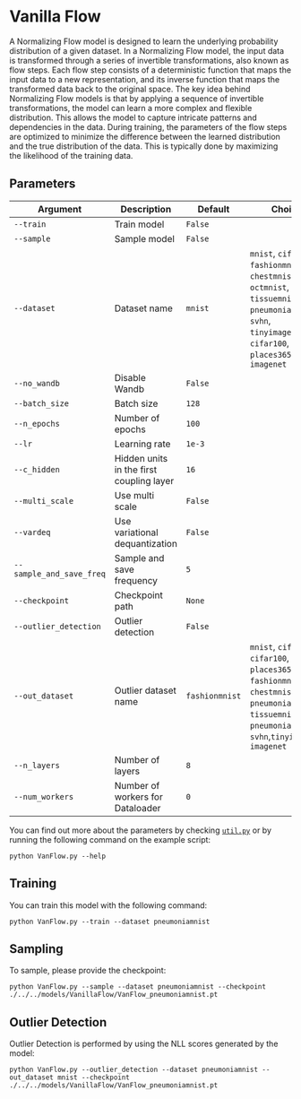 # Vanilla Flow

A Normalizing Flow model is designed to learn the underlying probability distribution of a given dataset. In a Normalizing Flow model, the input data is transformed through a series of invertible transformations, also known as flow steps. Each flow step consists of a deterministic function that maps the input data to a new representation, and its inverse function that maps the transformed data back to the original space. The key idea behind Normalizing Flow models is that by applying a sequence of invertible transformations, the model can learn a more complex and flexible distribution. This allows the model to capture intricate patterns and dependencies in the data. During training, the parameters of the flow steps are optimized to minimize the difference between the learned distribution and the true distribution of the data. This is typically done by maximizing the likelihood of the training data.

## Parameters

| Argument                    | Description                                       | Default     | Choices                                                       |
|-----------------------------|---------------------------------------------------|-------------|---------------------------------------------------------------|
| `--train`                   | Train model                                       | `False`     |                                                               |
| `--sample`                  | Sample model                                      | `False`     |                                                               |
| `--dataset`               | Dataset name                                       | `mnist`  | `mnist`, `cifar10`, `fashionmnist`, `chestmnist`, `octmnist`, `tissuemnist`, `pneumoniamnist`, `svhn`, `tinyimagenet`, `cifar100`, `places365`, `dtd`, `imagenet`            |
| `--no_wandb`              | Disable Wandb                                      | `False`  |                                                                                                                                                                              |
| `--batch_size`              | Batch size                                        | `128`       |                                                               |
| `--n_epochs`                | Number of epochs                                  | `100`       |                                                               |
| `--lr`                      | Learning rate                                     | `1e-3`      |                                                               |
| `--c_hidden`                | Hidden units in the first coupling layer          | `16`        |                                                               |
| `--multi_scale`             | Use multi scale                                   | `False`     |                                                               |
| `--vardeq`                  | Use variational dequantization                    | `False`     |                                                               |
| `--sample_and_save_freq`    | Sample and save frequency                         | `5`         |                                                               |
| `--checkpoint`              | Checkpoint path                                   | `None`      |                                                               |
| `--outlier_detection`       | Outlier detection                                 | `False`     |                                                               |
| `--out_dataset`             | Outlier dataset name                              | `fashionmnist` | `mnist`, `cifar10`, `cifar100`, `places365`, `dtd`, `fashionmnist`, `chestmnist`, `pneumoniamnist`, `tissuemnist`, `pneumoniamnist`, `svhn`,`tinyimagenet`, `imagenet` |
| `--n_layers`                | Number of layers                                  | `8`         |                                                               |
| `--num_workers`   | Number of workers for Dataloader   | `0`     |                                                              |

You can find out more about the parameters by checking [`util.py`](./../src/generativezoo/utils/util.py) or by running the following command on the example script:

    python VanFlow.py --help

## Training

You can train this model with the following command:

    python VanFlow.py --train --dataset pneumoniamnist

## Sampling

To sample, please provide the checkpoint:

    python VanFlow.py --sample --dataset pneumoniamnist --checkpoint ./../../models/VanillaFlow/VanFlow_pneumoniamnist.pt

## Outlier Detection

Outlier Detection is performed by using the NLL scores generated by the model:

    python VanFlow.py --outlier_detection --dataset pneumoniamnist --out_dataset mnist --checkpoint ./../../models/VanillaFlow/VanFlow_pneumoniamnist.pt